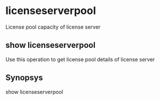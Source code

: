 # licenseserverpool

License pool capacity of license server

## show licenseserverpool

Use this operation to get license pool details of license server

## Synopsys 

show licenseserverpool
